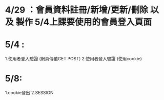 # 4/29 ：會員資料註冊/新增/更新/刪除 以及 製作 5/4上課要使用的會員登入頁面
# 5/4 : 
 1.使用者登入驗證 (網頁傳值GET POST)
 2.使用者登入驗證 (使用cookie)
# 5/8:
 1.cookie登出
 2.SESSION